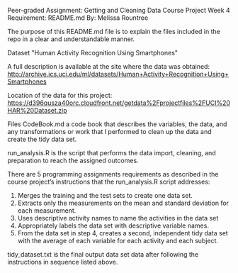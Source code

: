 Peer-graded Assignment: Getting and Cleaning Data Course Project Week 4
Requirement: README.md
By: Melissa Rountree

The purpose of this README.md file is to explain the files included in the repo in a clear and understandable manner.

Dataset "Human Activity Recognition Using Smartphones"

A full description is available at the site where the data was obtained:
http://archive.ics.uci.edu/ml/datasets/Human+Activity+Recognition+Using+Smartphones

Location of the data for this project:
https://d396qusza40orc.cloudfront.net/getdata%2Fprojectfiles%2FUCI%20HAR%20Dataset.zip

Files
CodeBook.md a code book that describes the variables, the data, and any transformations or work that I performed to clean up the data and create the tidy data set.

run_analysis.R is the script that performs the data import, cleaning, and preparation to reach the assigned outcomes. 

There are 5 programming assignments requirements as described in the course project’s instructions that the run_analysis.R script addresses:
1) Merges the training and the test sets to create one data set.
2) Extracts only the measurements on the mean and standard deviation for each measurement.
3) Uses descriptive activity names to name the activities in the data set
4) Appropriately labels the data set with descriptive variable names.
5) From the data set in step 4, creates a second, independent tidy data set with the average of each variable for each activity and each subject.

tidy_dataset.txt is the final output data set data after following the instructions in sequence listed above.